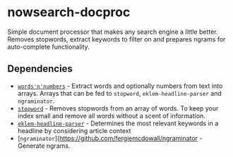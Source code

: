 # nowsearch-docproc
Simple document processor that makes any search engine a little better. Removes stopwords, extract keywords to filter on and prepares ngrams for auto-complete functionality.


## Dependencies

* [`words'n'numbers`](https://github.com/eklem/words-n-numbers) - Extract words and optionally numbers from text into arrays. Arrays that can be fed to `stopword`, `eklem-headline-parser` and `ngraminator`.
* [`stopword`](https://github.com/fergiemcdowall/stopword) - Removes stopwords from an array of words. To keep your index small and remove all words without a scent of information.
* [`eklem-headline-parser`](https://github.com/eklem/eklem-headline-parser) - Determines the most relevant keywords in a headline by considering article context
* [`ngraminator`](https://github.com/fergiemcdowall/ngraminator - Generate ngrams.
